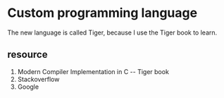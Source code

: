 # Custom programming language
The new language is called Tiger, because I use the Tiger book to learn.

## resource 
1. Modern Compiler Implementation in C -- Tiger book
2. Stackoverflow
3. Google